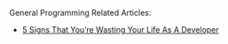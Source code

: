 General Programming Related Articles: 
- [5 Signs That You’re Wasting Your Life As A Developer](https://medium.com/madhash/5-signs-that-youre-wasting-your-life-as-a-developer-131607ff1998)

